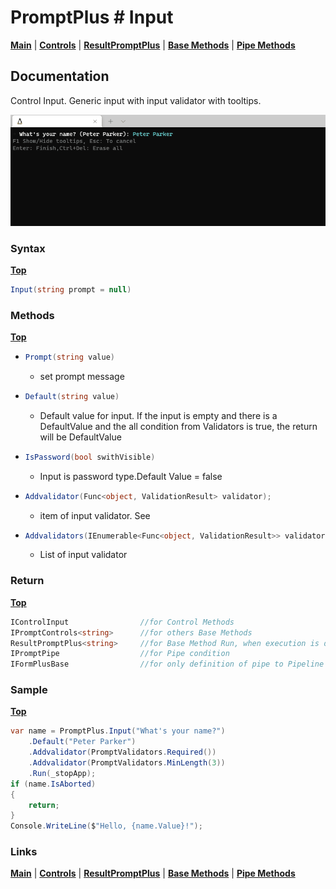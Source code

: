 # PromptPlus # Input
[**Main**](index.md#help) | 
[**Controls**](index.md#apis) |
[**ResultPromptPlus**](resultpromptplus) |
[**Base Methods**](basemethods) |
[**Pipe Methods**](pipemethods)


## Documentation
Control Input. Generic input with input validator with tooltips.

![](./images/Input.gif)

### Syntax
[**Top**](#promptplus--input)

```csharp
Input(string prompt = null)
```

### Methods
[**Top**](#promptplus--input)

- ```csharp
  Prompt(string value)
  ``` 
  - set prompt message 
- ```csharp
  Default(string value)
  ``` 
  - Default value for input. If the input is empty and there is a DefaultValue and the all condition from Validators is true, the return will be DefaultValue
- ```csharp
  IsPassword(bool swithVisible)
  ``` 
    - Input is password type.Default Value = false
- ```csharp
  Addvalidator(Func<object, ValidationResult> validator);
  ``` 
    - item of input validator. See
- ```csharp
  Addvalidators(IEnumerable<Func<object, ValidationResult>> validators)
  ``` 
    - List of input validator

### Return
[**Top**](#promptplus--input)

```csharp
IControlInput                //for Control Methods
IPromptControls<string>      //for others Base Methods
ResultPromptPlus<string>     //for Base Method Run, when execution is direct 
IPromptPipe                  //for Pipe condition 
IFormPlusBase                //for only definition of pipe to Pipeline Control
```

### Sample
[**Top**](#promptplus--input)

```csharp
var name = PromptPlus.Input("What's your name?")
    .Default("Peter Parker")
    .Addvalidator(PromptValidators.Required())
    .Addvalidator(PromptValidators.MinLength(3))
    .Run(_stopApp);
if (name.IsAborted)
{
    return;
}
Console.WriteLine($"Hello, {name.Value}!");
```

### Links
[**Main**](index.md#help) | 
[**Controls**](index.md#apis) |
[**ResultPromptPlus**](resultpromptplus) |
[**Base Methods**](basemethods) |
[**Pipe Methods**](pipemethods)
